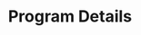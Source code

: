 ---
layout: page
title: Program Details
#background_style: bg-info
background_image: url('assets/img/backgrounds/microscope-in-laboratory-P5S76HK.jpg')
# Add a link to the the top menu
menus:
  header:
    title: Details
    weight: 2

sections:

- type: picture-paragraph.html
  section_id: diversity-statement
  title: Diversity and Inclusion
#  background_style: bg-info
#  text_style: text-left text-white
  text:
    We are committed to building an inclusive and equitable training and research environment that supports a diverse cohort of participants, faculty, and partners. We strongly encourage and welcome applications from candidates who self-identify as members of minoritized or underrepresented groups.
  image: 'assets/img/portfolio/thumbnails/young-people-putting-their-hands-together-UBC4Q32.jpg'

- type: picture-paragraph.html
  section_id: courses
  title: Courses
#  background_style: bg-info
#  text_style: text-left text-white

  text: >+ 
    Students in the BRIDGES program are enrolled as MS or PhD students in one of our seven constituent graduate programs. BRIDGES students complete their core coursework in their home unit with enrichment from our Ecosystem Genomics seminar course and an enhanced curriculum that will help students develop core and cutting-edge skills in theory and concepts relevant to genomics and ecosystem science; tools and data, including data analytics, computation, and statistics; communication and dissemination, including ethics; and intercultural awareness and collaboration.
  image: 'assets/img/portfolio/thumbnails/at-the-classroom-P3CFGE2.jpg'

- type: picture-paragraph.html
  section_id: certs-and-minor
  title: MS Certificates and PhD GIDP Minor
#  background_style: bg-info
#  text_style: text-left text-white
  text: >+ 
    Coming Soon!
  image: 
    'assets/img/portfolio/thumbnails/girls-studying-in-the-classroom-MXFPYQ2.jpg'

- type: picture-paragraph.html
  section_id: mentored-mentoring
  title: Mentored Mentoring
#  background_style: bg-info
#  text_style: text-left text-white
  text: >+ 
    Students in the BRIDGES program will receive training in mentorship and have the opportunity to mentor junior researchers from Tucson High Magnet School and our UArizona campus, with support from BRIDGES faculty.
  image: 'assets/img/portfolio/thumbnails/teacher-and-student-scientists-working-with-micros-8N7NJPR.jpg'

- type: picture-paragraph.html
  section_id: professional-dev
  title: Professional Training and Development
#  background_style: bg-info
#  text_style: text-left text-white
  text: >+ 
    Coming Soon!
  image: 
    'assets/img/portfolio/thumbnails/close-up-view-of-business-partner-handshaking-proc-XB9RXSK.jpg'

- type: picture-paragraph.html
  section_id: convergence-institute
  title: Convergence Institute
#  background_style: bg-info
#  text_style: text-left text-white
  text: >+ 
    Each summer our NSF Research Traineeship (NRT) community comes together for a summit meeting that is equal parts science, training, inclusion, professional development, and science communication. Students pitch ideas and receive supportive feedback. Returning students describe their team-based experiences on internships. This is the flagship event of our program in which we grow and celebrate our diversity and scientific endeavors.
  image:
    'assets/img/portfolio/thumbnails/conference-P37J6TX.jpg'


---